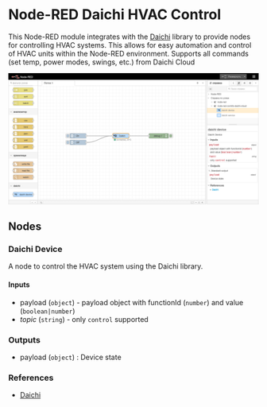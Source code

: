# Node-RED Daichi HVAC Control

This Node-RED module integrates with the [Daichi](https://github.com/niklv/daichi) library to provide nodes for controlling HVAC systems. This allows for easy automation and control of HVAC units within the Node-RED environment.
Supports all commands (set temp, power modes, swings, etc.) from Daichi Cloud

![example.png](example.png)

## Nodes

### Daichi Device

A node to control the HVAC system using the Daichi library.

#### Inputs

- payload (`object`) - payload object with functionId (`number`) and value (`boolean|number`)
- _topic_ (`string`) - only `control` supported

### Outputs

- payload (`object`) : Device state

### References

- [Daichi](https://github.com/niklv/daichi/blob/master/src/schemas/daichi.ts)
